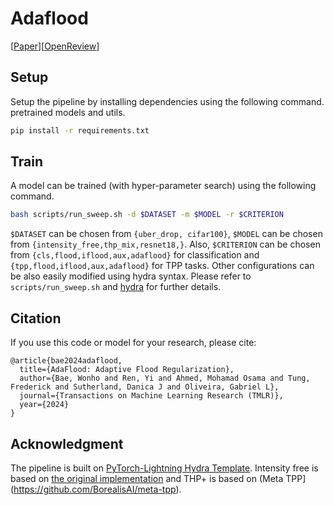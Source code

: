 # Adaflood
[[Paper](https://openreview.net/pdf?id=2s5YU6CSEz)][[OpenReview](https://openreview.net/forum?id=2s5YU6CSEz)]

## Setup
Setup the pipeline by installing dependencies using the following command.
pretrained models and utils.
```bash
pip install -r requirements.txt
```

## Train
A model can be trained (with hyper-parameter search) using the following command.
```bash
bash scripts/run_sweep.sh -d $DATASET -m $MODEL -r $CRITERION
```
`$DATASET` can be chosen from `{uber_drop, cifar100}`, `$MODEL` can be chosen from `{intensity_free,thp_mix,resnet18,}`.
Also, `$CRITERION` can be chosen from `{cls,flood,iflood,aux,adaflood}` for classification and `{tpp,flood,iflood,aux,adaflood}` for TPP tasks.
Other configurations can be also easily modified using hydra syntax. Please refer to `scripts/run_sweep.sh` and [hydra](https://hydra.cc/docs/intro/) for further details.


## Citation
If you use this code or model for your research, please cite:

    @article{bae2024adaflood,
      title={AdaFlood: Adaptive Flood Regularization},
      author={Bae, Wonho and Ren, Yi and Ahmed, Mohamad Osama and Tung, Frederick and Sutherland, Danica J and Oliveira, Gabriel L},
      journal={Transactions on Machine Learning Research (TMLR)},
      year={2024}
    }


## Acknowledgment
The pipeline is built on [PyTorch-Lightning Hydra Template](https://github.com/ashleve/lightning-hydra-template).
Intensity free is based on [the original implementation](https://github.com/shchur/ifl-tpp) and THP+ is based on (Meta TPP](https://github.com/BorealisAI/meta-tpp).



